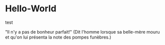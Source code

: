 # Hello-World
test

"Il n'y a pas de bonheur parfait!"
(Dit l'homme lorsque sa belle-mère mouru et qu'on lui présenta la note des pompes funèbres.)
